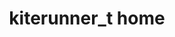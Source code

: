 ---
layout: home
title: "kiterunner_t home"
tags: [Jekyll, theme, responsive, blog, template]
image:
  feature: typewriter.jpg
---